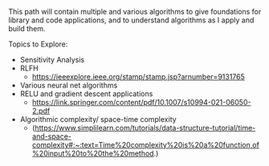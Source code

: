 This path will contain multiple and various algorithms to give foundations for library and code applications, and to understand algorithms as I apply and build them.

Topics to Explore:

- Sensitivity Analysis
- RLFH
  - https://ieeexplore.ieee.org/stamp/stamp.jsp?arnumber=9131765
- Various neural net algorithms
- RELU and gradient descent applications
  - https://link.springer.com/content/pdf/10.1007/s10994-021-06050-2.pdf
- Algorithmic complexity/ space-time complexity
  - (https://www.simplilearn.com/tutorials/data-structure-tutorial/time-and-space-complexity#:~:text=Time%20complexity%20is%20a%20function,of%20input%20to%20the%20method.) 
